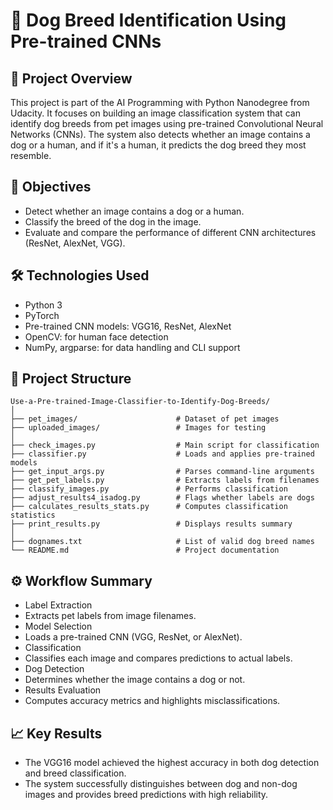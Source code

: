 # 🐶 Dog Breed Identification Using Pre-trained CNNs
## 🧠 Project Overview
This project is part of the AI Programming with Python Nanodegree from Udacity. It focuses on building an image classification system that can identify dog breeds from pet images using pre-trained Convolutional Neural Networks (CNNs). The system also detects whether an image contains a dog or a human, and if it's a human, it predicts the dog breed they most resemble.

## 🎯 Objectives
- Detect whether an image contains a dog or a human.
- Classify the breed of the dog in the image.
- Evaluate and compare the performance of different CNN architectures (ResNet, AlexNet, VGG).
  
## 🛠️ Technologies Used
- Python 3
- PyTorch
- Pre-trained CNN models: VGG16, ResNet, AlexNet
- OpenCV: for human face detection
- NumPy, argparse: for data handling and CLI support
  
## 📁 Project Structure
```
Use-a-Pre-trained-Image-Classifier-to-Identify-Dog-Breeds/
│
├── pet_images/                      # Dataset of pet images
├── uploaded_images/                 # Images for testing
│
├── check_images.py                  # Main script for classification
├── classifier.py                    # Loads and applies pre-trained models
├── get_input_args.py                # Parses command-line arguments
├── get_pet_labels.py                # Extracts labels from filenames
├── classify_images.py               # Performs classification
├── adjust_results4_isadog.py        # Flags whether labels are dogs
├── calculates_results_stats.py      # Computes classification statistics
├── print_results.py                 # Displays results summary
│
├── dognames.txt                     # List of valid dog breed names
└── README.md                        # Project documentation
```

## ⚙️ Workflow Summary
- Label Extraction
- Extracts pet labels from image filenames.
- Model Selection
- Loads a pre-trained CNN (VGG, ResNet, or AlexNet).
- Classification
- Classifies each image and compares predictions to actual labels.
- Dog Detection
- Determines whether the image contains a dog or not.
- Results Evaluation
- Computes accuracy metrics and highlights misclassifications.
  
## 📈 Key Results
- The VGG16 model achieved the highest accuracy in both dog detection and breed classification.
- The system successfully distinguishes between dog and non-dog images and provides breed predictions with high reliability.


